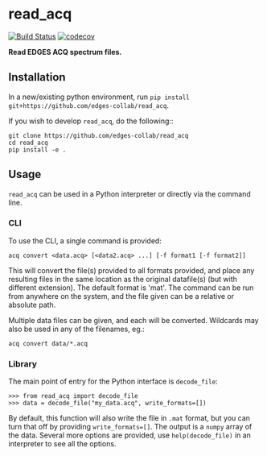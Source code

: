 # read_acq

[![Build Status](https://travis-ci.org/edges-collab/read_acq.svg?branch=master)](https://travis-ci.org/edges-collab/read_acq)
[![codecov](https://codecov.io/gh/edges-collab/read_acq/branch/master/graph/badge.svg)](https://codecov.io/gh/edges-collab/read_acq)

**Read EDGES ACQ spectrum files.**


## Installation

In a new/existing python environment, run
`pip install git+https://github.com/edges-collab/read_acq`.

If you wish to develop `read_acq`, do the following::

    git clone https://github.com/edges-collab/read_acq
    cd read_acq
    pip install -e .

## Usage

`read_acq` can be used in a Python interpreter or directly via the command line.

### CLI
To use the CLI, a single command is provided:

    acq convert <data.acq> [<data2.acq> ...] [-f format1 [-f format2]]

This will convert the file(s) provided to all formats provided, and place any resulting
files in the same location as the original datafile(s) (but with different extension).
The default format is 'mat'.
The command can be run from anywhere on the system, and the file given can be a
relative or absolute path.

Multiple data files can be given, and each will be converted. Wildcards may also be
used in any of the filenames, eg.:

    acq convert data/*.acq

### Library
The main point of entry for the Python interface is `decode_file`:

    >>> from read_acq import decode_file
    >>> data = decode_file("my_data.acq", write_formats=[])

By default, this function will also write the file in `.mat` format, but you can turn
that off by providing `write_formats=[]`. The output is a `numpy` array of the data.
Several more options are provided, use `help(decode_file)` in an interpreter to see
all the options.
